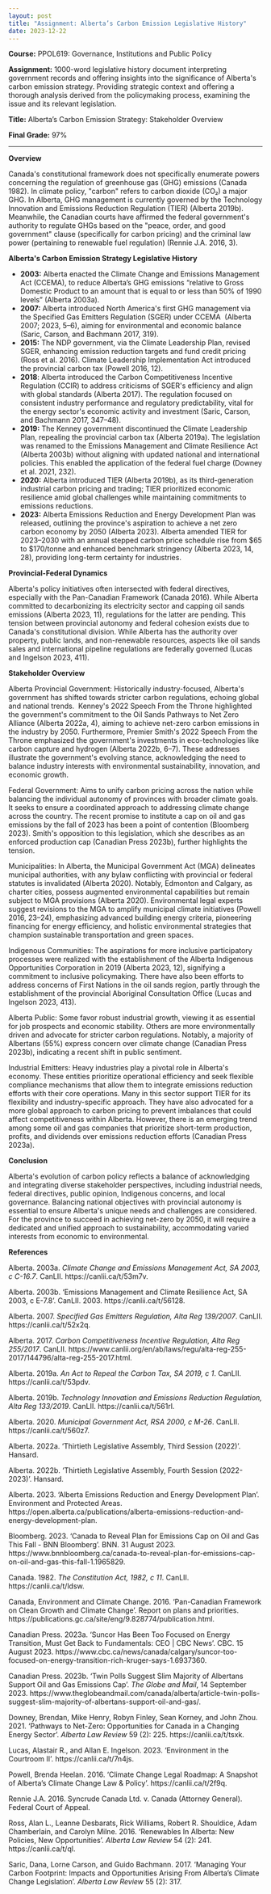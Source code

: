 ```yaml
---
layout: post
title: "Assignment: Alberta’s Carbon Emission Legislative History"
date: 2023-12-22
---
```


<!-- wp:paragraph -->
<p><strong>Course:</strong> PPOL619: Governance, Institutions and Public Policy</p>
<!-- /wp:paragraph -->

<!-- wp:paragraph -->
<p><strong>Assignment:</strong> 1000-word legislative history document interpreting government records and offering insights into the significance of Alberta's carbon emission strategy.  Providing strategic context and offering a thorough analysis derived from the policymaking process, examining the issue and its relevant legislation.</p>
<!-- /wp:paragraph -->

<!-- wp:paragraph -->
<p><strong>Title:</strong> Alberta’s Carbon Emission Strategy: Stakeholder Overview</p>
<!-- /wp:paragraph -->

<!-- wp:paragraph -->
<p><strong>Final Grade:</strong> 97%</p>
<!-- /wp:paragraph -->

<!-- wp:separator -->
<hr class="wp-block-separator has-alpha-channel-opacity" />
<!-- /wp:separator -->

<!-- wp:paragraph -->
<p><strong>Overview</strong></p>
<!-- /wp:paragraph -->

<!-- wp:paragraph -->
<p>Canada's constitutional framework does not specifically enumerate powers concerning the regulation of greenhouse gas (GHG) emissions (Canada 1982). In climate policy, "carbon" refers to carbon dioxide (CO₂) a major GHG. In Alberta, GHG management is currently governed by the Technology Innovation and Emissions Reduction Regulation (TIER) (Alberta 2019b). Meanwhile, the Canadian courts have affirmed the federal government's authority to regulate GHGs based on the "peace, order, and good government" clause (specifically for carbon pricing) and the criminal law power (pertaining to renewable fuel regulation) (Rennie J.A. 2016, 3).</p>
<!-- /wp:paragraph -->

<!-- wp:paragraph -->
<p><strong>Alberta's Carbon Emission Strategy Legislative History</strong></p>
<!-- /wp:paragraph -->

<!-- wp:list -->
<ul><!-- wp:list-item {"fontSize":"large"} -->
<li class="has-large-font-size"><strong>2003:</strong> Alberta enacted the Climate Change and Emissions Management Act (CCEMA), to reduce Alberta’s GHG emissions “relative to Gross Domestic Product to an amount that is equal to or less than 50% of 1990 levels” (Alberta 2003a).&nbsp;</li>
<!-- /wp:list-item -->

<!-- wp:list-item {"fontSize":"large"} -->
<li class="has-large-font-size"><strong>2007:</strong> Alberta introduced North America's first GHG management via the Specified Gas Emitters Regulation (SGER) under CCEMA &nbsp;(Alberta 2007; 2023, 5–6), aiming for environmental and economic balance (Saric, Carson, and Bachmann 2017, 319).</li>
<!-- /wp:list-item -->

<!-- wp:list-item {"fontSize":"large"} -->
<li class="has-large-font-size"><strong>2015:</strong> The NDP government, via the Climate Leadership Plan, revised SGER, enhancing emission reduction targets and fund credit pricing (Ross et al. 2016). Climate Leadership Implementation Act introduced the provincial carbon tax (Powell 2016, 12).</li>
<!-- /wp:list-item -->

<!-- wp:list-item {"fontSize":"large"} -->
<li class="has-large-font-size"><strong>2018</strong>: Alberta introduced the Carbon Competitiveness Incentive Regulation (CCIR) to address criticisms of SGER's efficiency and align with global standards (Alberta 2017). The regulation focused on consistent industry performance and regulatory predictability, vital for the energy sector's economic activity and investment (Saric, Carson, and Bachmann 2017, 347–48).</li>
<!-- /wp:list-item -->

<!-- wp:list-item {"fontSize":"large"} -->
<li class="has-large-font-size"><strong>2019:</strong> The Kenney government discontinued the Climate Leadership Plan, repealing the provincial carbon tax (Alberta 2019a). The legislation was renamed to the Emissions Management and Climate Resilience Act (Alberta 2003b) without aligning with updated national and international policies. This enabled the application of the federal fuel charge (Downey et al. 2021, 232).</li>
<!-- /wp:list-item -->

<!-- wp:list-item {"fontSize":"large"} -->
<li class="has-large-font-size"><strong>2020:</strong> Alberta introduced TIER (Alberta 2019b), as its third-generation industrial carbon pricing and trading; TIER prioritized economic resilience amid global challenges while maintaining commitments to emissions reductions.</li>
<!-- /wp:list-item -->

<!-- wp:list-item {"fontSize":"large"} -->
<li class="has-large-font-size"><strong>2023:</strong> Alberta Emissions Reduction and Energy Development Plan was released, outlining the province's aspiration to achieve a net zero carbon economy by 2050 (Alberta 2023). Alberta amended TIER for 2023–2030 with an annual stepped carbon price schedule rise from $65 to $170/tonne and enhanced benchmark stringency (Alberta 2023, 14, 28), providing long-term certainty for industries.</li>
<!-- /wp:list-item --></ul>
<!-- /wp:list -->

<!-- wp:paragraph -->
<p><strong>Provincial-Federal Dynamics</strong></p>
<!-- /wp:paragraph -->

<!-- wp:paragraph -->
<p>Alberta's policy initiatives often intersected with federal directives, especially with the Pan-Canadian Framework (Canada 2016). While Alberta committed to decarbonizing its electricity sector and capping oil sands emissions (Alberta 2023, 11), regulations for the latter are pending. This tension between provincial autonomy and federal cohesion exists due to Canada's constitutional division. While Alberta has the authority over property, public lands, and non-renewable resources, aspects like oil sands sales and international pipeline regulations are federally governed (Lucas and Ingelson 2023, 411). </p>
<!-- /wp:paragraph -->

<!-- wp:paragraph -->
<p><strong>Stakeholder Overview</strong></p>
<!-- /wp:paragraph -->

<!-- wp:paragraph -->
<p>Alberta Provincial Government: Historically industry-focused, Alberta's government has shifted towards stricter carbon regulations, echoing global and national trends. &nbsp;Kenney's 2022 Speech From the Throne highlighted the government's commitment to the Oil Sands Pathways to Net Zero Alliance (Alberta 2022a, 4), aiming to achieve net-zero carbon emissions in the industry by 2050. Furthermore, Premier Smith's 2022 Speech From the Throne emphasized the government's investments in eco-technologies like carbon capture and hydrogen (Alberta 2022b, 6–7). These addresses illustrate the government's evolving stance, acknowledging the need to balance industry interests with environmental sustainability, innovation, and economic growth.</p>
<!-- /wp:paragraph -->

<!-- wp:paragraph -->
<p>Federal Government: Aims to unify carbon pricing across the nation while balancing the individual autonomy of provinces with broader climate goals. It seeks to ensure a coordinated approach to addressing climate change across the country. The recent promise to institute a cap on oil and gas emissions by the fall of 2023 has been a point of contention (Bloomberg 2023). Smith's opposition to this legislation, which she describes as an enforced production cap (Canadian Press 2023b), further highlights the tension.</p>
<!-- /wp:paragraph -->

<!-- wp:paragraph -->
<p>Municipalities: In Alberta, the Municipal Government Act (MGA) delineates municipal authorities, with any bylaw conflicting with provincial or federal statutes is invalidated (Alberta 2020). Notably, Edmonton and Calgary, as charter cities, possess augmented environmental capabilities but remain subject to MGA provisions (Alberta 2020). Environmental legal experts suggest revisions to the MGA to amplify municipal climate initiatives (Powell 2016, 23–24), emphasizing advanced building energy criteria, pioneering financing for energy efficiency, and holistic environmental strategies that champion sustainable transportation and green spaces.</p>
<!-- /wp:paragraph -->

<!-- wp:paragraph -->
<p>Indigenous Communities: The aspirations for more inclusive participatory processes were realized with the establishment of the Alberta Indigenous Opportunities Corporation in 2019 (Alberta 2023, 12), signifying a commitment to inclusive policymaking. There have also been efforts to address concerns of First Nations in the oil sands region, partly through the establishment of the provincial Aboriginal Consultation Office (Lucas and Ingelson 2023, 413).</p>
<!-- /wp:paragraph -->

<!-- wp:paragraph -->
<p>Alberta Public: Some favor robust industrial growth, viewing it as essential for job prospects and economic stability. Others are more environmentally driven and advocate for stricter carbon regulations. Notably, a majority of Albertans (55%) express concern over climate change (Canadian Press 2023b), indicating a recent shift in public sentiment.</p>
<!-- /wp:paragraph -->

<!-- wp:paragraph -->
<p>Industrial Emitters: Heavy industries play a pivotal role in Alberta's economy. These entities prioritize operational efficiency and seek flexible compliance mechanisms that allow them to integrate emissions reduction efforts with their core operations. Many in this sector support TIER for its flexibility and industry-specific approach. They have also advocated for a more global approach to carbon pricing to prevent imbalances that could affect competitiveness within Alberta. However, there is an emerging trend among some oil and gas companies that prioritize short-term production, profits, and dividends over emissions reduction efforts (Canadian Press 2023a).</p>
<!-- /wp:paragraph -->

<!-- wp:paragraph -->
<p><strong>Conclusion</strong></p>
<!-- /wp:paragraph -->

<!-- wp:paragraph -->
<p>Alberta's evolution of carbon policy reflects a balance of acknowledging and integrating diverse stakeholder perspectives, including industrial needs, federal directives, public opinion, Indigenous concerns, and local governance. Balancing national objectives with provincial autonomy is essential to ensure Alberta's unique needs and challenges are considered. For the province to succeed in achieving net-zero by 2050, it will require a dedicated and unified approach to sustainability, accommodating varied interests from economic to environmental.</p>
<!-- /wp:paragraph -->

<!-- wp:paragraph -->
<p><strong>References</strong></p>
<!-- /wp:paragraph -->

<!-- wp:paragraph {"fontSize":"medium"} -->
<p class="has-medium-font-size">Alberta. 2003a. <em>Climate Change and Emissions Management Act, SA 2003, c C-16.7</em>. CanLII. https://canlii.ca/t/53m7v.</p>
<!-- /wp:paragraph -->

<!-- wp:paragraph {"fontSize":"medium"} -->
<p class="has-medium-font-size">Alberta. 2003b. ‘Emissions Management and Climate Resilience Act, SA 2003, c E-7.8’. CanLII. 2003. https://canlii.ca/t/56128.</p>
<!-- /wp:paragraph -->

<!-- wp:paragraph {"fontSize":"medium"} -->
<p class="has-medium-font-size">Alberta. 2007. <em>Specified Gas Emitters Regulation, Alta Reg 139/2007</em>. CanLII. https://canlii.ca/t/52x2q.</p>
<!-- /wp:paragraph -->

<!-- wp:paragraph {"fontSize":"medium"} -->
<p class="has-medium-font-size">Alberta. 2017. <em>Carbon Competitiveness Incentive Regulation, Alta Reg 255/2017</em>. CanLII. https://www.canlii.org/en/ab/laws/regu/alta-reg-255-2017/144796/alta-reg-255-2017.html.</p>
<!-- /wp:paragraph -->

<!-- wp:paragraph {"fontSize":"medium"} -->
<p class="has-medium-font-size">Alberta. 2019a. <em>An Act to Repeal the Carbon Tax, SA 2019, c 1</em>. CanLII. https://canlii.ca/t/53pdv.</p>
<!-- /wp:paragraph -->

<!-- wp:paragraph {"fontSize":"medium"} -->
<p class="has-medium-font-size">Alberta. 2019b. <em>Technology Innovation and Emissions Reduction Regulation, Alta Reg 133/2019</em>. CanLII. https://canlii.ca/t/561rl.</p>
<!-- /wp:paragraph -->

<!-- wp:paragraph {"fontSize":"medium"} -->
<p class="has-medium-font-size">Alberta. 2020. <em>Municipal Government Act, RSA 2000, c M-26</em>. CanLII. https://canlii.ca/t/560z7.</p>
<!-- /wp:paragraph -->

<!-- wp:paragraph {"fontSize":"medium"} -->
<p class="has-medium-font-size">Alberta. 2022a. ‘Thirtieth Legislative Assembly, Third Session (2022)’. Hansard.</p>
<!-- /wp:paragraph -->

<!-- wp:paragraph {"fontSize":"medium"} -->
<p class="has-medium-font-size">Alberta. 2022b. ‘Thirtieth Legislative Assembly, Fourth Session (2022-2023)’. Hansard.</p>
<!-- /wp:paragraph -->

<!-- wp:paragraph {"fontSize":"medium"} -->
<p class="has-medium-font-size">Alberta. 2023. ‘Alberta Emissions Reduction and Energy Development Plan’. Environment and Protected Areas. https://open.alberta.ca/publications/alberta-emissions-reduction-and-energy-development-plan.</p>
<!-- /wp:paragraph -->

<!-- wp:paragraph {"fontSize":"medium"} -->
<p class="has-medium-font-size">Bloomberg. 2023. ‘Canada to Reveal Plan for Emissions Cap on Oil and Gas This Fall - BNN Bloomberg’. BNN. 31 August 2023. https://www.bnnbloomberg.ca/canada-to-reveal-plan-for-emissions-cap-on-oil-and-gas-this-fall-1.1965829.</p>
<!-- /wp:paragraph -->

<!-- wp:paragraph {"fontSize":"medium"} -->
<p class="has-medium-font-size">Canada. 1982. <em>The Constitution Act, 1982, c 11</em>. CanLII. https://canlii.ca/t/ldsw.</p>
<!-- /wp:paragraph -->

<!-- wp:paragraph {"fontSize":"medium"} -->
<p class="has-medium-font-size">Canada, Environment and Climate Change. 2016. ‘Pan-Canadian Framework on Clean Growth and Climate Change’. Report on plans and priorities. https://publications.gc.ca/site/eng/9.828774/publication.html.</p>
<!-- /wp:paragraph -->

<!-- wp:paragraph {"fontSize":"medium"} -->
<p class="has-medium-font-size">Canadian Press. 2023a. ‘Suncor Has Been Too Focused on Energy Transition, Must Get Back to Fundamentals: CEO | CBC News’. CBC. 15 August 2023. https://www.cbc.ca/news/canada/calgary/suncor-too-focused-on-energy-transition-rich-kruger-says-1.6937360.</p>
<!-- /wp:paragraph -->

<!-- wp:paragraph {"fontSize":"medium"} -->
<p class="has-medium-font-size">Canadian Press. 2023b. ‘Twin Polls Suggest Slim Majority of Albertans Support Oil and Gas Emissions Cap’. <em>The Globe and Mail</em>, 14 September 2023. https://www.theglobeandmail.com/canada/alberta/article-twin-polls-suggest-slim-majority-of-albertans-support-oil-and-gas/.</p>
<!-- /wp:paragraph -->

<!-- wp:paragraph {"fontSize":"medium"} -->
<p class="has-medium-font-size">Downey, Brendan, Mike Henry, Robyn Finley, Sean Korney, and John Zhou. 2021. ‘Pathways to Net-Zero: Opportunities for Canada in a Changing Energy Sector’. <em>Alberta Law Review</em> 59 (2): 225. https://canlii.ca/t/tsxk.</p>
<!-- /wp:paragraph -->

<!-- wp:paragraph {"fontSize":"medium"} -->
<p class="has-medium-font-size">Lucas, Alastair R., and Allan E. Ingelson. 2023. ‘Environment in the Courtroom II’. https://canlii.ca/t/7n4js.</p>
<!-- /wp:paragraph -->

<!-- wp:paragraph {"fontSize":"medium"} -->
<p class="has-medium-font-size">Powell, Brenda Heelan. 2016. ‘Climate Change Legal Roadmap: A Snapshot of Alberta’s Climate Change Law &amp; Policy’. https://canlii.ca/t/2f9q.</p>
<!-- /wp:paragraph -->

<!-- wp:paragraph {"fontSize":"medium"} -->
<p class="has-medium-font-size">Rennie J.A. 2016. Syncrude Canada Ltd. v. Canada (Attorney General). Federal Court of Appeal.</p>
<!-- /wp:paragraph -->

<!-- wp:paragraph {"fontSize":"medium"} -->
<p class="has-medium-font-size">Ross, Alan L., Leanne Desbarats, Rick Williams, Robert R. Shouldice, Adam Chamberlain, and Carolyn Milne. 2016. ‘Renewables In Alberta: New Policies, New Opportunities’. <em>Alberta Law Review</em> 54 (2): 241. https://canlii.ca/t/ql.</p>
<!-- /wp:paragraph -->

<!-- wp:paragraph {"fontSize":"medium"} -->
<p class="has-medium-font-size">Saric, Dana, Lorne Carson, and Guido Bachmann. 2017. ‘Managing Your Carbon Footprint: Impacts and Opportunities Arising From Alberta’s Climate Change Legislation’. <em>Alberta Law Review</em> 55 (2): 317.</p>
<!-- /wp:paragraph -->
